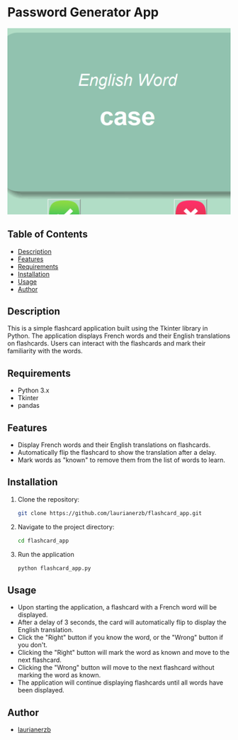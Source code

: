 # Password Generator App

![App Screenshot](./images/screenshot.png)

## Table of Contents

- [Description](#description)
- [Features](#features)
- [Requirements](#requirements)
- [Installation](#installation)
- [Usage](#usage)
- [Author](#author)

## Description
This is a simple flashcard application built using the Tkinter library in Python. The application 
displays French words and their English translations on flashcards. Users can interact with 
the flashcards and mark their familiarity with the words.

## Requirements
- Python 3.x
- Tkinter
- pandas

## Features

- Display French words and their English translations on flashcards.
- Automatically flip the flashcard to show the translation after a delay.
- Mark words as "known" to remove them from the list of words to learn.

## Installation
1. Clone the repository:
   ```bash
   git clone https://github.com/laurianerzb/flashcard_app.git
2. Navigate to the project directory:
   ```bash 
   cd flashcard_app
3. Run the application
   ```bash
   python flashcard_app.py

## Usage

- Upon starting the application, a flashcard with a French word will be displayed.
- After a delay of 3 seconds, the card will automatically flip to display the English translation.
- Click the "Right" button if you know the word, or the "Wrong" button if you don't.
- Clicking the "Right" button will mark the word as known and move to the next flashcard.
- Clicking the "Wrong" button will move to the next flashcard without marking the word as known.
- The application will continue displaying flashcards until all words have been displayed.

## Author
- [laurianerzb](https://github.com/laurianerzb)
